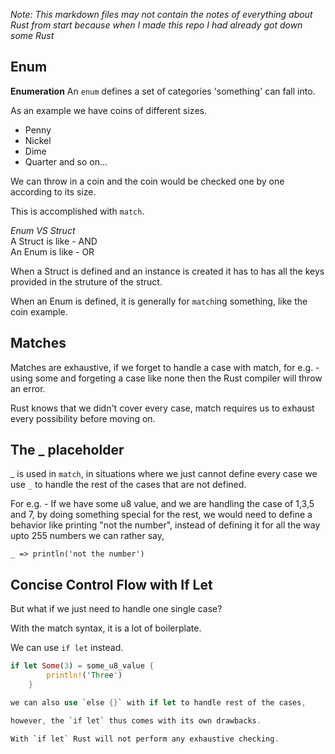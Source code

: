 *Note: This markdown files may not contain the notes of everything about Rust from start because when I made this repo I had already got down some Rust*

## Enum
**Enumeration**
An `enum` defines a set of categories 'something' can fall into.

As an example we have coins of different sizes.
- Penny
- Nickel
- Dime 
- Quarter
and so on...

We can throw in a coin and the coin would be checked one by one 
according to its size.

This is accomplished with `match`.

*Enum VS Struct*  
A  Struct is like - AND  
An Enum   is like - OR  

When a Struct is defined and an instance is created it has to has all the
keys provided in the struture of the struct.

When an Enum is defined, it is generally for `match`ing something, like 
the coin example.

## Matches  
Matches are exhaustive, if we forget to handle a case with match, for e.g. - using some and forgeting a case like none then the Rust compiler will throw an error.

Rust knows that we didn't cover every case, match requires us to exhaust every possibility before moving on.

## The _ placeholder
_ is used in `match`, in situations where we just cannot define every case we use `_` to handle the rest of the cases that are not defined.

For e.g. -
If we have some u8 value, and we are handling the case of 1,3,5 and 7, by doing something special for the rest, we would need to define a behavior like printing "not the number", instead of defining it for all the way upto 255 numbers we can rather say,

`_ => println('not the number')`

## Concise Control Flow with If Let
But what if we just need to handle one single case?

With the match syntax, it is a lot of boilerplate.

We can use `if let` instead.
```rust
if let Some(3) = some_u8_value {
        println!('Three')
    }

we can also use `else {}` with if let to handle rest of the cases, 

however, the `if let` thus comes with its own drawbacks.

With `if let` Rust will not perform any exhaustive checking.
